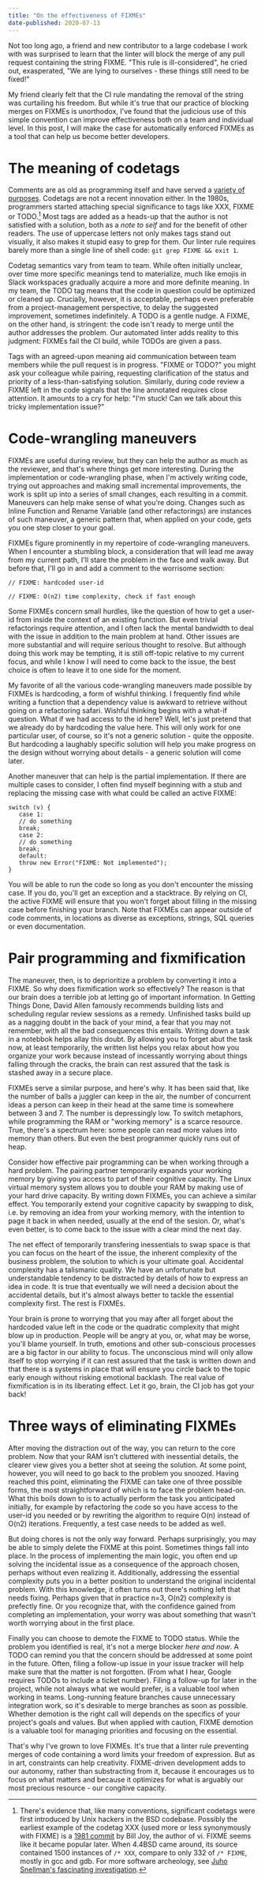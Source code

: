 ```yaml
---
title: "On the effectiveness of FIXMEs"
date-published: 2020-07-13
---
```


Not too long ago, a friend and new contributor to a large codebase I work with was surprised to learn that the linter will block the merge of any pull request containing the string FIXME. "This rule is ill-considered", he cried out, exasperated, "We are lying to ourselves - these things still need to be fixed!"

My friend clearly felt that the CI rule mandating the removal of the string was curtailing his freedom. But while it's true that our practice of blocking merges on FIXMEs is unorthodox, I've found that the judicious use of this simple convention can improve effectiveness both on a team and individual level. In this post, I will make the case for automatically enforced FIXMEs as a tool that can help us become better developers.

# The meaning of codetags

Comments are as old as programming itself and have served a [variety of purposes](https://en.wikipedia.org/wiki/Comment_%28computer_programming%29#Stress_relief). Codetags are not a recent innovation either. In the 1980s, programmers started attaching special significance to tags like XXX, FIXME or TODO.[^xxx] Most tags are added as a heads-up that the author is not satisfied with a solution, both as a _note to self_ and for the benefit of other readers. The use of uppercase letters not only makes tags stand out visually, it also makes it stupid easy to grep for them. Our linter rule requires barely more than a single line of shell code: `git grep FIXME && exit 1`.

Codetag semantics vary from team to team. While often initially unclear, over time more specific meanings tend to materialize, much like emojis in Slack workspaces gradually acquire a more and more definite meaning. In my team, the TODO tag means that the code in question could be optimized or cleaned up. Crucially, however, it is acceptable, perhaps even preferable from a project-management perspective, to delay the suggested improvement, sometimes indefinitely. A TODO is a gentle nudge. A FIXME, on the other hand, is stringent: the code isn't ready to merge until the author addresses the problem. Our automated linter adds reality to this judgment: FIXMEs fail the CI build, while TODOs are given a pass.

Tags with an agreed-upon meaning aid communication between team members while the pull request is in progress. "FIXME or TODO?" you might ask your colleague while pairing, requesting clarification of the status and priority of a less-than-satisfying solution. Similarly, during code review a FIXME left in the code signals that the line annotated requires close attention. It amounts to a cry for help: "I'm stuck! Can we talk about this tricky implementation issue?"

# Code-wrangling maneuvers

FIXMEs are useful during review, but they can help the author as much as the reviewer, and that's where things get more interesting. During the implementation or code-wrangling phase, when I'm actively writing code, trying out approaches and making small incremental improvements, the work is split up into a series of small changes, each resulting in a commit. Maneuvers can help make sense of what you're doing. Changes such as Inline Function and Rename Variable (and other refactorings) are instances of such maneuver, a generic pattern that, when applied on your code, gets you one step closer to your goal.

FIXMEs figure prominently in my repertoire of code-wrangling maneuvers. When I encounter a stumbling block, a consideration that will lead me away from my current path, I'll stare the problem in the face and walk away. But before that, I'll go in and add a comment to the worrisome section:

```
// FIXME: hardcoded user-id

// FIXME: O(n2) time complexity, check if fast enough
```

Some FIXMEs concern small hurdles, like the question of how to get a user-id from inside the context of an existing function. But even trivial refactorings require attention, and I often lack the mental bandwidth to deal with the issue in addition to the main problem at hand. Other issues are more substantial and will require serious thought to resolve. But although doing this work may be tempting, it is still off-topic relative to my current focus, and while I know I will need to come back to the issue, the best choice is often to leave it to one side for the moment.

My favorite of all the various code-wrangling maneuvers made possible by FIXMEs is hardcoding, a form of wishful thinking. I frequently find while writing a function that a dependency value is awkward to retrieve without going on a refactoring safari. Wishful thinking begins with a what-if question. What if we had access to the id here? Well, let's just pretend that we already do by hardcoding the value here. This will only work for one particular user, of course, so it's not a generic solution - quite the opposite. But hardcoding a laughably specific solution will help you make progress on the design without worrying about details - a generic solution will come later.

Another maneuver that can help is the partial implementation. If there are multiple cases to consider, I often find myself beginning with a stub and replacing the missing case with what could be called an active FIXME:

```
switch (v) {
   case 1:
   // do something
   break;
   case 2:
   // do something
   break;
   default:
   throw new Error("FIXME: Not implemented");
}
```

You will be able to run the code so long as you don't encounter the missing case. If you do, you'll get an exception and a stacktrace. By relying on CI, the active FIXME will ensure that you won't forget about filling in the missing case before finishing your branch. Note that FIXMEs can appear outside of code comments, in locations as diverse as exceptions, strings, SQL queries or even documentation.

# Pair programming and fixmification

The maneuver, then, is to deprioritize a problem by converting it into a FIXME. So why does fixmification work so effectively? The reason is that our brain does a terrible job at letting go of important information. In Getting Things Done, David Allen famously recommends building lists and scheduling regular review sessions as a remedy. Unfinished tasks build up as a nagging doubt in the back of your mind, a fear that you may not remember, with all the bad consequences this entails. Writing down a task in a notebbok helps allay this doubt. By allowing you to forget abut the task now, at least temporarily, the written list helps you relax about how you organize your work because instead of incessantly worrying about things falling through the cracks, the brain can rest assured that the task is stashed away in a secure place.

FIXMEs serve a similar purpose, and here's why. It has been said that, like the number of balls a juggler can keep in the air, the number of concurrent ideas a person can keep in their head at the same time is somewhere between 3 and 7. The number is depressingly low. To switch metaphors, while programming the RAM or "working memory" is a scarce resource. True, there's a spectrum here: some people can read more values into memory than others. But even the best programmer quickly runs out of heap.

Consider how effective pair programming can be when working through a hard problem. The pairing partner temporarily expands your working memory by giving you access to part of their cognitive capacity. The Linux virtual memory system allows you to double your RAM by making use of your hard drive capacity. By writing down FIXMEs, you can achieve a similar effect. You temporarily extend your cognitive capacity by swapping to disk, i.e. by removing an idea from your working memory, with the intention to page it back in when needed, usually at the end of the sesion. Or, what's even better, is to come back to the issue with a clear mind the next day.

The net effect of temporarily transfering inessentials to swap space is that you can focus on the heart of the issue, the inherent complexity of the business problem, the solution to which is your ultimate goal. Accidental complexity has a talismanic quality. We have an unfortunate but understandable tendency to be distracted by details of how to express an idea in code. It is true that eventually we will need a decision about the accidental details, but it's almost always better to tackle the essential complexity first. The rest is FIXMEs.

Your brain is prone to worrying that you may after all forget about the hardcoded value left in the code or the quadratic complexity that might blow up in production. People will be angry at you, or, what may be worse, you'll blame yourself. In truth, emotions and other sub-conscious processes are a big factor in our ability to focus. The unconscious mind will only allow itself to stop worrying if it can rest assured that the task is written down and that there is a systems in place that will ensure you circle back to the topic early enough without risking emotional backlash. The real value of fixmification is in its liberating effect. Let it go, brain, the CI job has got your back!

# Three ways of eliminating FIXMEs

After moving the distraction out of the way, you can return to the core problem. Now that your RAM isn't cluttered with inessential details, the clearer view gives you a better shot at seeing the solution. At some point, however, you will need to go back to the problem you snoozed. Having reached this point, eliminating the FIXME can take one of three possible forms, the most straightforward of which is to face the problem head-on. What this boils down to is to actually perform the task you anticipated initially, for example by refactoring the code so you have access to the user-id you needed or by rewriting the algorithm to require O(n) instead of O(n2) iterations. Frequently, a test case needs to be added as well.

But doing chores is not the only way forward. Perhaps surprisingly, you may be able to simply delete the FIXME at this point. Sometimes things fall into place. In the process of implementing the main logic, you often end up solving the incidental issue as a consequence of the approach chosen, perhaps without even realizing it. Additionally, addressing the essential complexity puts you in a better position to understand the original incidental problem. With this knowledge, it often turns out there's nothing left that needs fixing. Perhaps given that in practice n=3, O(n2) complexity is prefectly fine. Or you recognize that, with the confidence gained from completing an implementation, your worry was about something that wasn't worth worrying about in the first place.

Finally you can choose to demote the FIXME to TODO status. While the problem you identified is real, it's not a merge blocker *here and now*. A TODO can remind you that the concern should be addressed at some point in the future. Often, filing a follow-up issue in your issue tracker will help make sure that the matter is not forgotten. (From what I hear, Google requires TODOs to include a ticket number). Filing a follow-up for later in the project, while not always what we would prefer, is a valuable tool when working in teams. Long-running feature branches cause unnecessary integration work, so it's desirable to merge branches as soon as possible. Whether demotion is the right call will depends on the specifics of your project's goals and values. But when applied with caution, FIXME demotion is a valuable tool for managing priorities and focusing on the essential.

That's why I've grown to love FIXMEs. It's true that a linter rule preventing merges of code containing a word limits your freedom of expression. But as in art, constraints can help creativity. FIXME-driven development adds to our autonomy, rather than substracting from it, because it encourages us to focus on what matters and because it optimizes for what is arguably our most precious resource - our congitive capacity.

[^xxx]: There's evidence that, like many conventions, significant codetags were first introduced by Unix hackers in the BSD codebase. Possibly the earliest example of the codetag XXX (used more or less synonymously with FIXME) is a [1981 commit](https://github.com/dspinellis/unix-history-repo/commit/9e295a2f65c046125ece0ad68f142f59df4c3400) by Bill Joy, the author of vi. FIXME seems like it became popular later. When 4.4BSD came around, its source contained 1500 instances of `/* XXX`, compare to only 332 of `/* FIXME`, mostly in gcc and gdb. For more software archeology, see [Juho Snellman's fascinating investigation](https://www.snellman.net/blog/archive/2017-04-17-xxx-fixme/).
